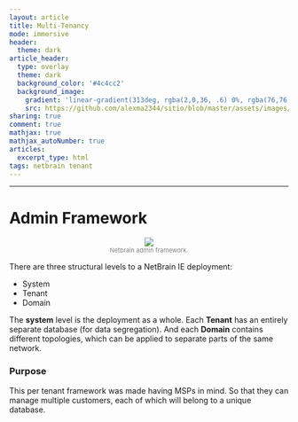 ```yaml
---
layout: article
title: Multi-Tenancy
mode: immersive
header:
  theme: dark
article_header:
  type: overlay
  theme: dark
  background_color: '#4c4cc2'
  background_image:
    gradient: 'linear-gradient(313deg, rgba(2,0,36, .6) 0%, rgba(76,76,194, .6) 47%, rgba(0,212,255, .6) 100%)'
    src: https://github.com/alexma2344/sitio/blob/master/assets/images/rainbows.jpg?raw=true"
sharing: true
comment: true
mathjax: true
mathjax_autoNumber: true
articles:
  excerpt_type: html
tags: netbrain tenant
---
```


<!--more-->

---


# Admin Framework


<center><img src="https://github.com/alexma2344/sitio/blob/master/assets/images/tenant.PNG?raw=true"></center>
<div style="text-align: center;">
    <span style="font-size:11px; color:grey">
        Netbrain admin framework. 
    </span>
</div>


There are three structural levels to a NetBrain IE deployment:

- System
- Tenant
- Domain


The **system** level is the deployment as a whole. Each **Tenant** has an entirely separate database (for data segregation). And each **Domain** contains different topologies, which can be applied to separate parts of the same network.


### Purpose

This per tenant framework was made having MSPs in mind. So that they can manage multiple customers, each of which will belong to a unique database.